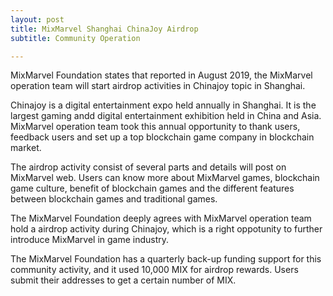 ```yaml
---
layout: post
title: MixMarvel Shanghai ChinaJoy Airdrop
subtitle: Community Operation

---
```


MixMarvel Foundation states that reported in August 2019, the MixMarvel operation team will start airdrop activities in Chinajoy topic in Shanghai. 

Chinajoy is a digital entertainment expo held annually in Shanghai. It is the largest gaming andd digital entertainment exhibition held in China and Asia. MixMarvel operation team took this annual opportunity to thank users, feedback users and set up a top blockchain game company in blockchain market. 

The airdrop activity consist of several parts and details will post on MixMarvel web. Users can know more about MixMarvel games, blockchain game culture, benefit of blockchain games and the different features between blockchain games and traditional games. 

The MixMarvel Foundation deeply agrees with MixMarvel operation team hold a airdrop activity during Chinajoy, which is a right oppotunity to further introduce MixMarvel in game industry.

The MixMarvel Foundation has a quarterly back-up funding support for this community activity, and it used 10,000 MIX for airdrop rewards. Users submit their addresses to get a certain number of MIX.

